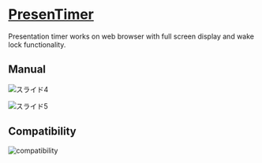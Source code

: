 # [PresenTimer](https://sh1ura.github.io/presentimer/)
Presentation timer works on web browser with full screen display and wake lock functionality.

## Manual
![スライド4](https://user-images.githubusercontent.com/86639425/228296141-fbf44518-862c-4c5b-a860-b1b309d67459.jpeg)

![スライド5](https://user-images.githubusercontent.com/86639425/228296210-315727d2-fdba-418b-a96e-5c5a950db829.jpeg)

## Compatibility
![compatibility](https://user-images.githubusercontent.com/86639425/228296725-a6d27049-086f-4eba-b66e-5bc3dbbd20e1.jpg)
